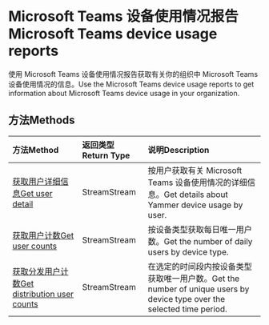 # <a name="microsoft-teams-device-usage-reports"></a><span data-ttu-id="6128f-101">Microsoft Teams 设备使用情况报告</span><span class="sxs-lookup"><span data-stu-id="6128f-101">Microsoft Teams device usage reports</span></span>

<span data-ttu-id="6128f-102">使用 Microsoft Teams 设备使用情况报告获取有关你的组织中 Microsoft Teams 设备使用情况的信息。</span><span class="sxs-lookup"><span data-stu-id="6128f-102">Use the Microsoft Teams device usage reports to get information about Microsoft Teams device usage in your organization.</span></span>

## <a name="methods"></a><span data-ttu-id="6128f-103">方法</span><span class="sxs-lookup"><span data-stu-id="6128f-103">Methods</span></span>

| <span data-ttu-id="6128f-104">方法</span><span class="sxs-lookup"><span data-stu-id="6128f-104">Method</span></span>                                   | <span data-ttu-id="6128f-105">返回类型</span><span class="sxs-lookup"><span data-stu-id="6128f-105">Return Type</span></span> | <span data-ttu-id="6128f-106">说明</span><span class="sxs-lookup"><span data-stu-id="6128f-106">Description</span></span>                              |
| :--------------------------------------- | :---------- | :--------------------------------------- |
| [<span data-ttu-id="6128f-107">获取用户详细信息</span><span class="sxs-lookup"><span data-stu-id="6128f-107">Get user detail</span></span>](../api/reportroot_getteamsdeviceusageuserdetail.md) | <span data-ttu-id="6128f-108">Stream</span><span class="sxs-lookup"><span data-stu-id="6128f-108">Stream</span></span>      | <span data-ttu-id="6128f-109">按用户获取有关 Microsoft Teams 设备使用情况的详细信息。</span><span class="sxs-lookup"><span data-stu-id="6128f-109">Get details about Yammer device usage by user.</span></span> |
| [<span data-ttu-id="6128f-110">获取用户计数</span><span class="sxs-lookup"><span data-stu-id="6128f-110">Get user counts</span></span>](../api/reportroot_getteamsdeviceusageusercounts.md) | <span data-ttu-id="6128f-111">Stream</span><span class="sxs-lookup"><span data-stu-id="6128f-111">Stream</span></span>      | <span data-ttu-id="6128f-112">按设备类型获取每日唯一用户数。</span><span class="sxs-lookup"><span data-stu-id="6128f-112">Get the number of daily users by device type.</span></span> |
| [<span data-ttu-id="6128f-113">获取分发用户计数</span><span class="sxs-lookup"><span data-stu-id="6128f-113">Get distribution user counts</span></span>](../api/reportroot_getteamsdeviceusagedistributionusercounts.md) | <span data-ttu-id="6128f-114">Stream</span><span class="sxs-lookup"><span data-stu-id="6128f-114">Stream</span></span>      | <span data-ttu-id="6128f-115">在选定的时间段内按设备类型获取唯一用户数。</span><span class="sxs-lookup"><span data-stu-id="6128f-115">Get the number of unique users by device type over the selected time period.</span></span> |
